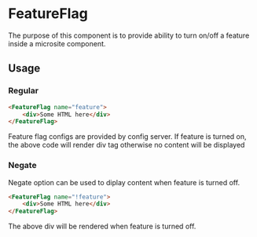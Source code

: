 # FeatureFlag

The purpose of this component is to provide ability to turn on/off a feature inside a microsite component.

## Usage

### Regular

```html
<FeatureFlag name="feature">
    <div>Some HTML here</div>
</FeatureFlag>
```

Feature flag configs are provided by config server. If feature is turned on, the above code will render div tag
otherwise no content will be displayed

### Negate

Negate option can be used to diplay content when feature is turned off.

```html
<FeatureFlag name="!feature">
    <div>Some HTML here</div>
</FeatureFlag>
```

The above div will be rendered when feature is turned off.